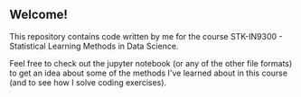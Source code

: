 ## Welcome!
This repository contains code written by me for the course STK-IN9300 - Statistical Learning Methods in Data Science.

Feel free to check out the jupyter notebook (or any of the other file formats) to get an idea about some of the methods I've learned about in this course (and to see how I solve coding exercises).
